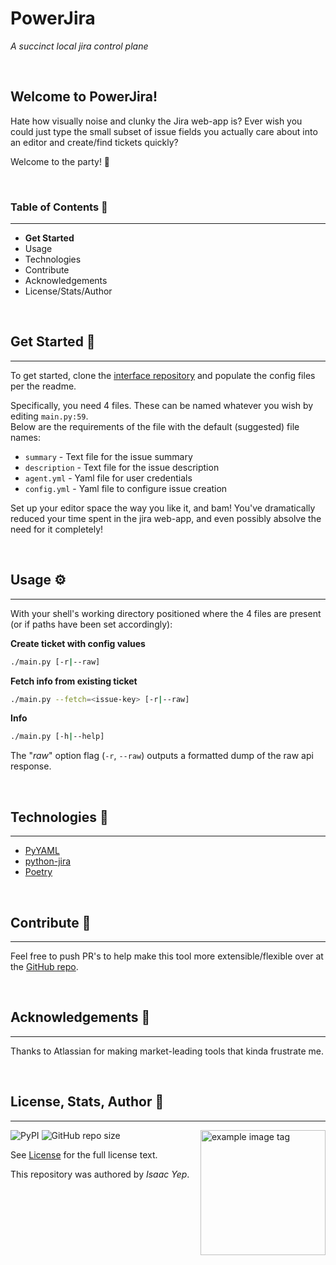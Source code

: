 # **PowerJira**
*A succinct local jira control plane*

<br />

## **Welcome to PowerJira!**
Hate how visually noise and clunky the Jira web-app is? Ever wish you could just type the small subset of issue fields you actually care about into an editor and create/find tickets quickly?

Welcome to the party! 🥳

<br />

### **Table of Contents** 📖
<hr>

  - **Get Started**
  - Usage
  - Technologies
  - Contribute
  - Acknowledgements
  - License/Stats/Author

<br />

## **Get Started 🚀**
<hr>

To get started, clone the [interface repository](https://github.com/anthonybench/powerjira) and populate the config files per the readme.

Specifically, you need 4 files. These can be named whatever you wish by editing `main.py:59`. \
Below are the requirements of the file with the default (suggested) file names:
- `summary` - Text file for the issue summary
- `description` - Text file for the issue description
- `agent.yml` - Yaml file for user credentials
- `config.yml` - Yaml file to configure issue creation

Set up your editor space the way you like it, and bam! You've dramatically reduced your time spent in the jira web-app, and even possibly absolve the need for it completely!

<br />

## **Usage ⚙**
<hr>

With your shell's working directory positioned where the 4 files are present (or if paths have been set accordingly):

**Create ticket with config values**
```sh
./main.py [-r|--raw]
```
**Fetch info from existing ticket**
```sh
./main.py --fetch=<issue-key> [-r|--raw]
```
**Info**
```sh
./main.py [-h|--help]
```

The "*raw*" option flag (`-r`, `--raw`) outputs a formatted dump of the raw api response.

<br />

## **Technologies 🧰**
<hr>

  - [PyYAML](https://pypi.org/project/PyYAML/)
  - [python-jira](https://pypi.org/project/jira/)
  - [Poetry](https://python-poetry.org/)

<br />

## **Contribute 🤝**
<hr>

Feel free to push PR's to help make this tool more extensible/flexible over at the [GitHub repo](https://github.com/anthonybench/powerjira).

<br />

## **Acknowledgements 💙**
<hr>

Thanks to Atlassian for making market-leading tools that kinda frustrate me.

<br />

## **License, Stats, Author 📜**
<hr>

<img align="right" alt="example image tag" src="https://i.imgur.com/jtNwEWu.png" width="200" />

<!-- badge cluster -->

![PyPI](https://img.shields.io/pypi/v/powerjira)
![GitHub repo size](https://img.shields.io/github/repo-size/anthonybench/powerjira)

<!-- / -->
See [License](https://www.gnu.org/licenses/gpl-3.0.txt) for the full license text.

This repository was authored by *Isaac Yep*.